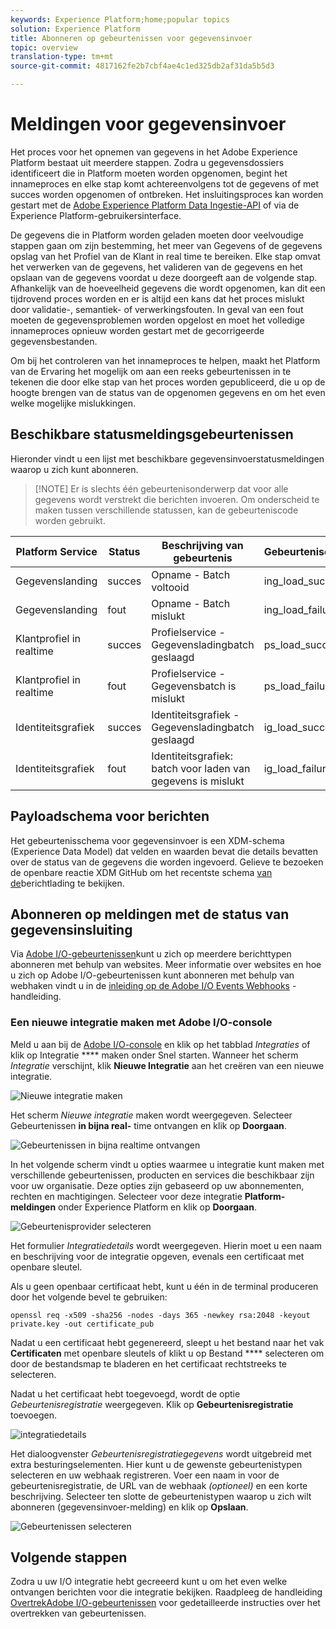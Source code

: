```yaml
---
keywords: Experience Platform;home;popular topics
solution: Experience Platform
title: Abonneren op gebeurtenissen voor gegevensinvoer
topic: overview
translation-type: tm+mt
source-git-commit: 4817162fe2b7cbf4ae4c1ed325db2af31da5b5d3

---
```



# Meldingen voor gegevensinvoer

Het proces voor het opnemen van gegevens in het Adobe Experience Platform bestaat uit meerdere stappen. Zodra u gegevensdossiers identificeert die in Platform moeten worden opgenomen, begint het innameproces en elke stap komt achtereenvolgens tot de gegevens of met succes worden opgenomen of ontbreken. Het insluitingsproces kan worden gestart met de [Adobe Experience Platform Data Ingestie-API](https://www.adobe.io/apis/experienceplatform/home/api-reference.html#!acpdr/swagger-specs/ingest-api.yaml) of via de Experience Platform-gebruikersinterface.

De gegevens die in Platform worden geladen moeten door veelvoudige stappen gaan om zijn bestemming, het meer van Gegevens of de gegevens opslag van het Profiel van de Klant in real time te bereiken. Elke stap omvat het verwerken van de gegevens, het valideren van de gegevens en het opslaan van de gegevens voordat u deze doorgeeft aan de volgende stap. Afhankelijk van de hoeveelheid gegevens die wordt opgenomen, kan dit een tijdrovend proces worden en er is altijd een kans dat het proces mislukt door validatie-, semantiek- of verwerkingsfouten. In geval van een fout moeten de gegevensproblemen worden opgelost en moet het volledige innameproces opnieuw worden gestart met de gecorrigeerde gegevensbestanden.

Om bij het controleren van het innameproces te helpen, maakt het Platform van de Ervaring het mogelijk om aan een reeks gebeurtenissen in te tekenen die door elke stap van het proces worden gepubliceerd, die u op de hoogte brengen van de status van de opgenomen gegevens en om het even welke mogelijke mislukkingen.

## Beschikbare statusmeldingsgebeurtenissen

Hieronder vindt u een lijst met beschikbare gegevensinvoerstatusmeldingen waarop u zich kunt abonneren.

>[!NOTE] Er is slechts één gebeurtenisonderwerp dat voor alle gegevens wordt verstrekt die berichten invoeren. Om onderscheid te maken tussen verschillende statussen, kan de gebeurteniscode worden gebruikt.

| Platform Service | Status | Beschrijving van gebeurtenis | Gebeurteniscode |
| ---------------- | ------ | ----------------- | ---------- |
| Gegevenslanding | succes | Opname - Batch voltooid | ing_load_success |
| Gegevenslanding | fout | Opname - Batch mislukt | ing_load_failure |
| Klantprofiel in realtime | succes | Profielservice - Gegevensladingbatch geslaagd | ps_load_success |
| Klantprofiel in realtime | fout | Profielservice - Gegevensbatch is mislukt | ps_load_failure |
| Identiteitsgrafiek | succes | Identiteitsgrafiek - Gegevensladingbatch geslaagd | ig_load_success |
| Identiteitsgrafiek | fout | Identiteitsgrafiek: batch voor laden van gegevens is mislukt | ig_load_failure |

## Payloadschema voor berichten

Het gebeurtenisschema voor gegevensinvoer is een XDM-schema (Experience Data Model) dat velden en waarden bevat die details bevatten over de status van de gegevens die worden ingevoerd. Gelieve te bezoeken de openbare reactie XDM GitHub om het recentste schema [van de](https://github.com/adobe/xdm/blob/master/schemas/common/notifications/ingestion.schema.json)berichtlading te bekijken.

## Abonneren op meldingen met de status van gegevensinsluiting

Via [Adobe I/O-gebeurtenissen](https://www.adobe.io/apis/experienceplatform/events.html)kunt u zich op meerdere berichttypen abonneren met behulp van websites. Meer informatie over websites en hoe u zich op Adobe I/O-gebeurtenissen kunt abonneren met behulp van webhaken vindt u in de [inleiding op de Adobe I/O Events Webhooks](https://www.adobe.io/apis/experienceplatform/events/docs.html#!adobedocs/adobeio-events/master/intro/webhook_docs_intro.md) -handleiding.

### Een nieuwe integratie maken met Adobe I/O-console

Meld u aan bij de [Adobe I/O-console](https://console.adobe.io/home) en klik op het tabblad *Integraties* of klik op Integratie **** maken onder Snel starten. Wanneer het scherm *Integratie* verschijnt, klik **Nieuwe Integratie** aan het creëren van een nieuwe integratie.

![Nieuwe integratie maken](../images/quality/subscribe-events/create_integration_start.png)

Het scherm *Nieuwe integratie* maken wordt weergegeven. Selecteer Gebeurtenissen **in bijna real-** time ontvangen en klik op **Doorgaan**.

![Gebeurtenissen in bijna realtime ontvangen](../images/quality/subscribe-events/create_integration_receive_events.png)

In het volgende scherm vindt u opties waarmee u integratie kunt maken met verschillende gebeurtenissen, producten en services die beschikbaar zijn voor uw organisatie. Deze opties zijn gebaseerd op uw abonnementen, rechten en machtigingen. Selecteer voor deze integratie **Platform-meldingen** onder Experience Platform en klik op **Doorgaan**.

![Gebeurtenisprovider selecteren](../images/quality/subscribe-events/create_integration_select_provider.png)

Het formulier *Integratiedetails* wordt weergegeven. Hierin moet u een naam en beschrijving voor de integratie opgeven, evenals een certificaat met openbare sleutel.

Als u geen openbaar certificaat hebt, kunt u één in de terminal produceren door het volgende bevel te gebruiken:

```shell
openssl req -x509 -sha256 -nodes -days 365 -newkey rsa:2048 -keyout private.key -out certificate_pub
```

Nadat u een certificaat hebt gegenereerd, sleept u het bestand naar het vak **Certificaten** met openbare sleutels of klikt u op Bestand **** selecteren om door de bestandsmap te bladeren en het certificaat rechtstreeks te selecteren.

Nadat u het certificaat hebt toegevoegd, wordt de optie *Gebeurtenisregistratie* weergegeven. Klik op **Gebeurtenisregistratie** toevoegen.

![integratiedetails](../images/quality/subscribe-events/create_integration_details.png)

Het dialoogvenster *Gebeurtenisregistratiegegevens* wordt uitgebreid met extra besturingselementen. Hier kunt u de gewenste gebeurtenistypen selecteren en uw webhaak registreren. Voer een naam in voor de gebeurtenisregistratie, de URL van de webhaak *(optioneel)* en een korte beschrijving. Selecteer ten slotte de gebeurtenistypen waarop u zich wilt abonneren (gegevensinvoer-melding) en klik op **Opslaan**.

![Gebeurtenissen selecteren](../images/quality/subscribe-events/create_integration_select_event.png)

## Volgende stappen

Zodra u uw I/O integratie hebt gecreeerd kunt u om het even welke ontvangen berichten voor die integratie bekijken. Raadpleeg de handleiding [OvertrekAdobe I/O-gebeurtenissen](https://www.adobe.io/apis/experienceplatform/events/docs.html#!adobedocs/adobeio-events/master/support/tracing.md) voor gedetailleerde instructies over het overtrekken van gebeurtenissen.
